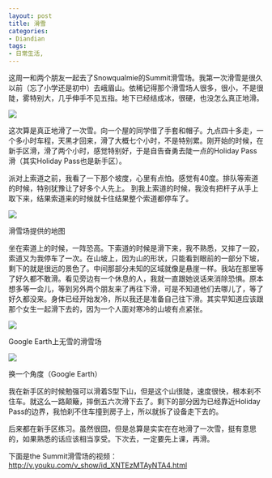 ```yaml
---
layout: post
title: 滑雪
categories:
- Diandian
tags:
- 日常生活, 
---
```

<p>这周一和两个朋友一起去了Snowqualmie的Summit滑雪场。我第一次滑雪是很久以前（忘了小学还是初中）去峨眉山。依稀记得那个滑雪场人很多，很小，不是很陡，雾特别大，几乎伸手不见五指。地下已经结成冰，很硬，也没怎么真正地滑。</p>
<p class="edui-filter-align-center"><img src="http://m3.img.srcdd.com/farm4/d/2013/0210/14/2E7131446EB5B7E7B1BF718BF72EA9CC_B500_900_428_312.PNG" /><br /></p>
<p>这次算是真正地滑了一次雪。向一个屋的同学借了手套和帽子。九点四十多走，一个多小时车程，天黑才回来，滑了大概七个小时，不是特别累。刚开始的时候，在新手区滑，滑了两个小时，感觉特别好，于是自告奋勇去陡一点的Holiday Pass滑（其实Holiday Pass也是新手区）。</p>
<p>派对上索道之前，我看了一下那个坡度，心里有点怕。感觉有40度。排队等索道的时候，特别犹豫让了好多个人先上。 到我上索道的时候，我没有把杆子从手上取下来，结果索道来的时候就卡住结果整个索道都停车了。</p>
<p class="edui-filter-align-center"><img src="http://m2.img.srcdd.com/farm4/d/2013/0210/14/5758A7D51C2B2FF187733B7573F33D2E_B500_900_500_288.PNG" /><br /></p>
<p class="edui-filter-align-center">滑雪场提供的地图</p>
<p>坐在索道上的时候，一阵恐高。下索道的时候是滑下来，我不熟悉，又摔了一跤，索道又为我停车了一次。在山坡上，因为山的形状，只能看到眼前的一部分下坡，剩下的就是很远的景色了。中间那部分未知的区域就像是悬崖一样。我站在那里等了好久都不敢滑。看见旁边有一个休息的人，我就一直跟她说话来消除恐惧。原本想多等一会儿，等到另外两个朋友来了再往下滑，可是不知道他们去哪儿了，等了好久都没来。身体已经开始发冷，所以我还是准备自己往下滑。其实早知道应该跟那个女生一起滑下去的，因为一个人面对寒冷的山坡有点紧张。</p>
<p class="edui-filter-align-center"><img src="http://m1.img.srcdd.com/farm4/d/2013/0210/14/772FF72186F45AD1609F8291C603E7C4_B500_900_500_304.PNG" /></p>
<p class="edui-filter-align-center">Google Earth上无雪的滑雪场<br /></p>
<p class="edui-filter-align-center"><img src="http://m3.img.srcdd.com/farm4/d/2013/0210/14/60C5B99D77F4C6CDE7770E8E0E04348A_B500_900_467_251.PNG" /><br /></p>
<p class="edui-filter-align-center">换一个角度（Google Earth）</p>
<p>我在新手区的时候勉强可以滑着S型下山，但是这个山很陡，速度很快，根本刹不住车。就这么一路颠簸，摔倒五六次滑下去了。剩下的部分因为已经靠近Holiday Pass的边界，我怕刹不住车撞到房子上，所以就拆了设备走下去的。</p>
<p>后来都在新手区练习。虽然很囧，但是总算是实实在在地滑了一次雪，挺有意思的，如果熟悉的话应该相当享受。下次去，一定要先上课，再滑。</p>
<p>下面是the Summit滑雪场的视频：<a href="http://v.youku.com/v_show/id_XNTEzMTAyNTA4.html">http://v.youku.com/v_show/id_XNTEzMTAyNTA4.html</a></p>